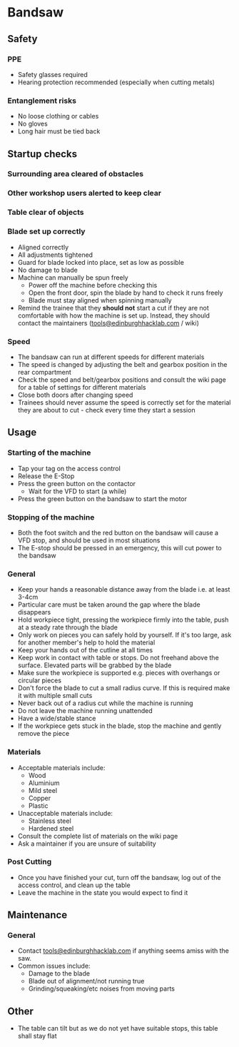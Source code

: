 # Bandsaw

## Safety

### PPE

* Safety glasses required
* Hearing protection recommended (especially when cutting metals) 

### Entanglement risks

* No loose clothing or cables
* No gloves
* Long hair must be tied back

## Startup checks

### Surrounding area cleared of obstacles

### Other workshop users alerted to keep clear

### Table clear of objects

### Blade set up correctly

* Aligned correctly
* All adjustments tightened
* Guard for blade locked into place, set as low as possible
* No damage to blade
* Machine can manually be spun freely
  * Power off the machine before checking this
  * Open the front door, spin the blade by hand to check it runs freely
  * Blade must stay aligned when spinning manually
* Remind the trainee that they **should not** start a cut if they are not comfortable with how the machine is set up. Instead, they should contact the maintainers (tools@edinburghhacklab.com / wiki)

### Speed

* The bandsaw can run at different speeds for different materials
* The speed is changed by adjusting the belt and gearbox position in the rear compartment
* Check the speed and belt/gearbox positions and consult the wiki page for a table of settings for different materials
* Close both doors after changing speed
* Trainees should never assume the speed is correctly set for the material they are about to cut - check every time they start a session

## Usage

### Starting of the machine

* Tap your tag on the access control
* Release the E-Stop
* Press the green button on the contactor
  * Wait for the VFD to start (a while)
* Press the green button on the bandsaw to start the motor

### Stopping of the machine

* Both the foot switch and the red button on the bandsaw will cause a VFD stop, and should be used in most situations
* The E-stop should be pressed in an emergency, this will cut power to the bandsaw

### General

* Keep your hands a reasonable distance away from the blade i.e. at least 3-4cm
* Particular care must be taken around the gap where the blade disappears
* Hold workpiece tight, pressing the workpiece firmly into the table, push at a steady rate through the blade
* Only work on pieces you can safely hold by yourself. If it's too large, ask for another member's help to hold the material
* Keep your hands out of the cutline at all times
* Keep work in contact with table or stops. Do not freehand above the surface. Elevated parts will be grabbed by the blade
* Make sure the workpiece is supported e.g. pieces with overhangs or circular pieces
* Don't force the blade to cut a small radius curve. If this is required make it with multiple small cuts
* Never back out of a radius cut while the machine is running
* Do not leave the machine running unattended
* Have a wide/stable stance
* If the workpiece gets stuck in the blade, stop the machine and gently remove the piece

### Materials

* Acceptable materials include:
  * Wood
  * Aluminium
  * Mild steel
  * Copper
  * Plastic
* Unacceptable materials include:
  * Stainless steel
  * Hardened steel
* Consult the complete list of materials on the wiki page
* Ask a maintainer if you are unsure of suitability

### Post Cutting

* Once you have finished your cut, turn off the bandsaw, log out of the access control, and clean up the table
* Leave the machine in the state you would expect to find it

## Maintenance

### General

* Contact tools@edinburghhacklab.com if anything seems amiss with the saw.
* Common issues include:
  * Damage to the blade
  * Blade out of alignment/not running true
  * Grinding/squeaking/etc noises from moving parts

## Other

* The table can tilt but as we do not yet have suitable stops, this table shall stay flat
